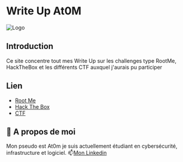 # Write Up At0M

![Logo](https://marc-emmanuel9.github.io/Ressources/banner.jpg)

## Introduction
Ce site concentre tout mes Write Up sur les challenges type RootMe, HackTheBox et les différents CTF auxquel j'aurais pu participer 

## Lien
* [Root Me](https://marc-emmanuel9.github.io/Root%20Me/)
* [Hack The Box](https://marc-emmanuel9.github.io/Hack%20The%20Box/)
* [CTF](https://marc-emmanuel9.github.io/CTF/)

## 🚀 A propos de moi
Mon pseudo est At0m je suis actuellement étudiant en cybersécurité, infrastructure et logiciel.
📫[Mon Linkedin](https://www.linkedin.com/in/marc-emmanuelmartino/)